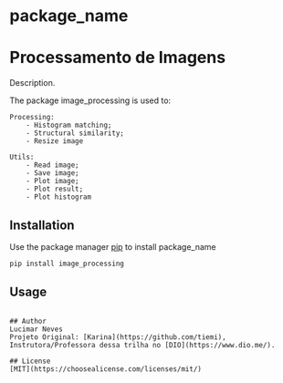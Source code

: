 # package_name

# Processamento de Imagens

Description.

The package image_processing is used to:

	Processing:
		- Histogram matching;
		- Structural similarity;
		- Resize image
	
	Utils:
		- Read image;
		- Save image;
		- Plot image;
		- Plot result;
		- Plot histogram

## Installation

Use the package manager [pip](https://pip.pypa.io/en/stable/) to install package_name

```bash
pip install image_processing
```

## Usage

```

## Author
Lucimar Neves
Projeto Original: [Karina](https://github.com/tiemi), Instrutora/Professora dessa trilha no [DIO](https://www.dio.me/).

## License
[MIT](https://choosealicense.com/licenses/mit/)  

